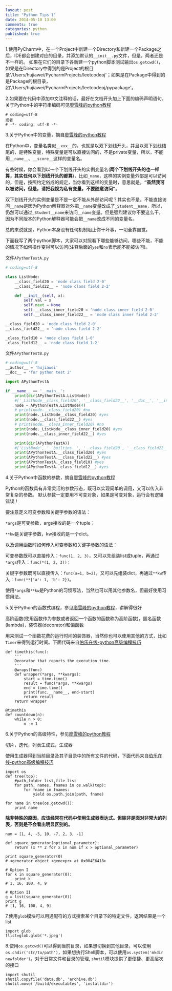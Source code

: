 ```yaml
---
layout: post
title: "Python Tips 1"
date: 2014-05-10 13:00
comments: true
categories: python
published: true
---
```


1.使用PyCharm中，在一个Project中新建一个Directory和新建一个Package之后，IDE都会创建对应的目录，并添加默认的`__init__.py`文件，但是，两者还是不一样的。
如果在它们的目录下各新建一个python脚本测试输出`os.getcwd()`，如果是在Directory中得到的是Project的根目录'/Users/hujiawei/PycharmProjects/leetcodeoj'；如果是在Package中得到的是Package的根目录，如'/Users/hujiawei/PycharmProjects/leetcodeoj/pypackage'。

2.如果要在代码中添加中文注释的话，最好在文档开头加上下面的编码声明语句。关于Python中的字符串编码可见[廖雪峰的python教程](http://www.liaoxuefeng.com/wiki/001374738125095c955c1e6d8bb493182103fac9270762a000/001386819196283586a37629844456ca7e5a7faa9b94ee8000)

```
# coding=utf-8 
或者
# -*- coding: utf-8 -*-
```

3.关于Python中的变量，摘自[廖雪峰的python教程](http://www.liaoxuefeng.com/wiki/001374738125095c955c1e6d8bb493182103fac9270762a000/001386820042500060e2921830a4adf94fb31bcea8d6f5c000)

在Python中，变量名类似`__xxx__`的，也就是以双下划线开头，并且以双下划线结尾的，是特殊变量，特殊变量是可以直接访问的，不是private变量，所以，不能用`__name__`、`__score__`这样的变量名。

有些时候，你会看到以一个下划线开头的实例变量名(**两个下划线开头的也一样算，其实任何以下划线开头的都算**)，比如`_name`，这样的实例变量外部是可以访问的，但是，按照约定俗成的规定，当你看到这样的变量时，意思就是，**“虽然我可以被访问，但是，请把我视为私有变量，不要随意访问”**。

双下划线开头的实例变量是不是一定不能从外部访问呢？其实也不是。不能直接访问`__name`是因为Python解释器对外把`__name`变量改成了`_Student__name`，所以，仍然可以通过`_Student__name`来访问`__name`变量。但是强烈建议你不要这么干，因为不同版本的Python解释器可能会把`__name`改成不同的变量名。

总的来说就是，Python本身没有任何机制阻止你干坏事，一切全靠自觉。

下面我写了两个python脚本，大家可以对照看下哪些能够访问，哪些不能，不能的情况下如何操作变得可以访问(注释后面的`yes`和`no`表示能不能被访问)。

文件`APythonTestA.py`

```python 
# coding=utf-8

class ListNode:
    __class_field20 = 'node class field 2-0'
    __class_field22__ = 'node class field 2-2'

    def __init__(self, x):
        self.val = x
        self.next = None
        self.__class_inner_field20 = 'node class inner field 2-0'
        self.__class_inner_field22__ = 'node class inner field 2-2'

__class_field20 = 'node class field 2-0'
__class_field22__ = 'node class field 2-2'

_class_field10 = 'node class field 1-0'
_class_field12__ = 'node class field 1-2'
```

文件`APythonTestB.py`

```python 
# coding=utf-8
__author__ = 'hujiawei'
__doc__ = 'for python test 2'

import APythonTestA

if __name__ == '__main__':
    print(dir(APythonTestA.ListNode))
    #['_ListNode__class_field20', '__class_field22__', '__doc__', '__init__', '__module__']
    node = APythonTestA.ListNode(4)
    # print(node.__class_field20) #no
    print(node._ListNode__class_field20) #yes
    print(node.__class_field22__) #yes
    # print(node.__class_inner_field20) #no
    print(node._ListNode__class_inner_field20) #yes
    print(node.__class_inner_field22__) #yes

    print(dir(APythonTestA))
    #['ListNode', '__builtins__', '__class_field20', '__class_field22__', '__doc__', '__file__', '__name__', '__package__', '_class_field10', '_class_field12__']
    print(APythonTestA.__class_field20) #yes
    print(APythonTestA.__class_field22__) #yes
    print(APythonTestA._class_field10) #yes
    print(APythonTestA._class_field12__) #yes
```

4.关于Python中函数的参数，摘自[廖雪峰的python教程](http://www.liaoxuefeng.com/wiki/001374738125095c955c1e6d8bb493182103fac9270762a000/001374738449338c8a122a7f2e047899fc162f4a7205ea3000)

Python的函数具有非常灵活的参数形态，既可以实现简单的调用，又可以传入非常复杂的参数。
默认参数一定要用不可变对象，如果是可变对象，运行会有逻辑错误！

要注意定义可变参数和关键字参数的语法：

`*args`是可变参数，args接收的是一个tuple；

`**kw`是关键字参数，kw接收的是一个dict。

以及调用函数时如何传入可变参数和关键字参数的语法：

可变参数既可以直接传入：`func(1, 2, 3)`，又可以先组装list或tuple，再通过`*args`传入：`func(*(1, 2, 3))；`

关键字参数既可以直接传入：`func(a=1, b=2)`，又可以先组装dict，再通过`**kw`传入：`func(**{'a': 1, 'b': 2})`。

使用`*args`和`**kw`是Python的习惯写法，当然也可以用其他参数名，但最好使用习惯用法。

5.关于Python的函数式编程，参见[廖雪峰的python教程](http://www.liaoxuefeng.com/wiki/001374738125095c955c1e6d8bb493182103fac9270762a000/001386819866394c3f9efcd1a454b2a8c57933e976445c0000)，讲解得很好

高阶函数(使用函数作为参数或者返回一个函数的函数称为高阶函数)，匿名函数(lambda)，装饰器(decorator)和偏函数

用来测试一个函数花费的运行时间的装饰器，当然你也可以使用其他的方式，比如`Timer`来得到运行时间。下面代码来自[伯乐在线-python高级编程技巧](http://blog.jobbole.com/61171/)

```
def timethis(func):
    '''
    Decorator that reports the execution time.
    '''
    @wraps(func)
    def wrapper(*args, **kwargs):
        start = time.time()
        result = func(*args, **kwargs)
        end = time.time()
        print(func.__name__, end-start)
        return result
    return wrapper

@timethis
def countdown(n):
    while n > 0:
        n -= 1
```


6.关于Python的高级特性，参见[廖雪峰的python教程](http://www.liaoxuefeng.com/wiki/001374738125095c955c1e6d8bb493182103fac9270762a000/0013868196169906eb9ca5864384546bf3405ae6a172b3e000)

切片，迭代，列表生成式，生成器

使用生成器得到当前目录及其子目录中的所有文件的代码，下面代码来自[伯乐在线-python高级编程技巧](http://blog.jobbole.com/61171/)

```
import os
def tree(top):
    #path,folder list,file list
    for path, names, fnames in os.walk(top):
        for fname in fnames:
            yield os.path.join(path, fname)

for name in tree(os.getcwd()):
    print name
```
**除非特殊的原因，应该经常在代码中使用生成器表达式。但除非是面对非常大的列表，否则是不会看出明显区别的。**

```
num = [1, 4, -5, 10, -7, 2, 3, -1]
 
def square_generator(optional_parameter):
    return (x ** 2 for x in num if x > optional_parameter)
 
print square_generator(0)
# <generator object <genexpr> at 0x004E6418>
 
# Option I
for k in square_generator(0):
    print k
# 1, 16, 100, 4, 9
 
# Option II
g = list(square_generator(0))
print g
# [1, 16, 100, 4, 9]
```

7.使用`glob`模块可以用通配符的方式搜索某个目录下的特定文件，返回结果是一个list

```
import glob
flist=glob.glob('*.jpeg')
```

8.使用`os.getcwd()`可以得到当前目录，如果想切换到其他目录，可以使用`os.chdir('str/to/path')`，如果想执行Shell脚本，可以使用`os.system('mkdir newfolder')`。对于日常文件和目录的管理, `shutil`模块提供了更便捷、更高层次的接口

```
import shutil
shutil.copyfile('data.db', 'archive.db')
shutil.move('/build/executables', 'installdir')
```


